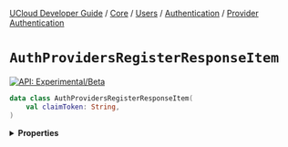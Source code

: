 [UCloud Developer Guide](/docs/developer-guide/README.md) / [Core](/docs/developer-guide/core/README.md) / [Users](/docs/developer-guide/core/users/README.md) / [Authentication](/docs/developer-guide/core/users/authentication/README.md) / [Provider Authentication](/docs/developer-guide/core/users/authentication/providers.md)

# `AuthProvidersRegisterResponseItem`


[![API: Experimental/Beta](https://img.shields.io/static/v1?label=API&message=Experimental/Beta&color=orange&style=flat-square)](/docs/developer-guide/core/api-conventions.md)



```kotlin
data class AuthProvidersRegisterResponseItem(
    val claimToken: String,
)
```

<details>
<summary>
<b>Properties</b>
</summary>

<details>
<summary>
<code>claimToken</code>: <code><code><a href='https://kotlinlang.org/api/latest/jvm/stdlib/kotlin/-string/'>String</a></code></code>
</summary>





</details>



</details>


